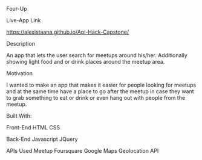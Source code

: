 Four-Up

Live-App Link

https://alexistaana.github.io/Api-Hack-Capstone/

Description

An app that lets the user search for meetups around his/her. Additionally showing light food and or drink places around the meetup area.

Motivation

I wanted to make an app that makes it easier for people looking for meetups and at the same time have a place to go after the meetup
in case they want to grab something to eat or drink or even hang out with people from the meetup.


Built With:

Front-End
HTML
CSS

Back-End
Javascript
JQuery

APIs Used
Meetup
Foursquare
Google Maps
Geolocation API
